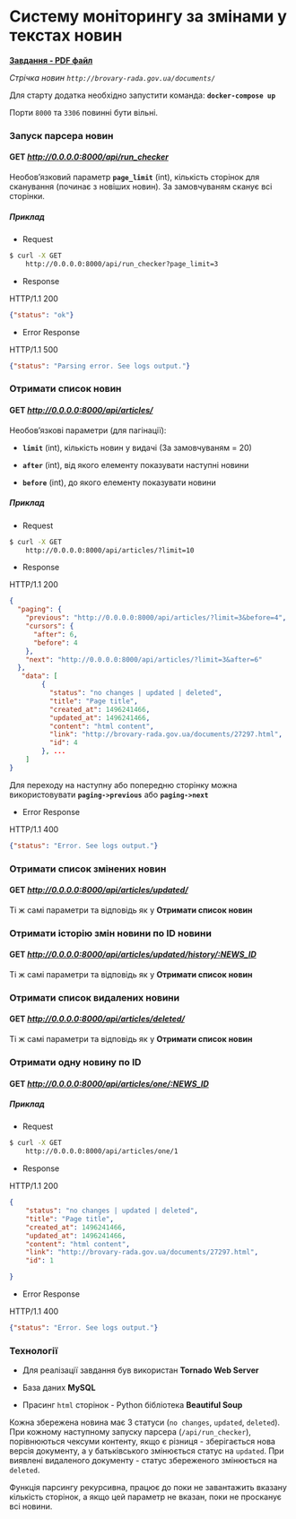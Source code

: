 # Систему моніторингу за змінами у текстах новин

__[Завдання - PDF файл](back-endstandardsemi-finaltaskdevchallenge11.pdf)__

_Стрічка новин `http://brovary-rada.gov.ua/documents/`_

Для старту додатка необхідно запустити команда: __`docker-compose up`__

Порти `8000` та `3306` повинні бути вільні.

### Запуск парсера новин
#### GET _http://0.0.0.0:8000/api/run_checker_
Необов’язковий параметр __`page_limit`__ (int), кількість сторінок для сканування (починає з новіших новин).
За замовчуваням сканує всі сторінки.

##### Приклад

* Request
```bash
$ curl -X GET
    http://0.0.0.0:8000/api/run_checker?page_limit=3
```

* Response

HTTP/1.1 200
```json
{"status": "ok"}
```

* Error Response

HTTP/1.1 500
```json
{"status": "Parsing error. See logs output."}
```


### Отримати список новин
#### GET _http://0.0.0.0:8000/api/articles/_
Необов’язкові параметри (для пагінації):

* __`limit`__ (int), кількість новин у видачі (За замовчуваням = 20)

* __`after`__ (int), від якого елементу показувати наступні новини

* __`before`__ (int), до якого елементу показувати новини


##### Приклад

* Request
```bash
$ curl -X GET
    http://0.0.0.0:8000/api/articles/?limit=10
```

* Response

HTTP/1.1 200
```json
{
  "paging": {
    "previous": "http://0.0.0.0:8000/api/articles/?limit=3&before=4",
    "cursors": {
      "after": 6,
      "before": 4
    },
    "next": "http://0.0.0.0:8000/api/articles/?limit=3&after=6"
  },
   "data": [
        {
          "status": "no changes | updated | deleted",
          "title": "Page title",
          "created_at": 1496241466,
          "updated_at": 1496241466,
          "content": "html content",
          "link": "http://brovary-rada.gov.ua/documents/27297.html",
          "id": 4
        }, ...
    ]
}
```
Для переходу на наступну або попередню сторінку можна використовувати
__`paging->previous`__ або __`paging->next`__

* Error Response

HTTP/1.1 400
```json
{"status": "Error. See logs output."}
```

### Отримати список змінених новин
#### GET _http://0.0.0.0:8000/api/articles/updated/_

Ті ж самі параметри та відповідь як у __Отримати список новин__


### Отримати історію змін новини по ID новини
#### GET _http://0.0.0.0:8000/api/articles/updated/history/:NEWS_ID_

Ті ж самі параметри та відповідь як у __Отримати список новин__

### Отримати список видалених новини
#### GET _http://0.0.0.0:8000/api/articles/deleted/_

Ті ж самі параметри та відповідь як у __Отримати список новин__

### Отримати одну новину по ID
#### GET _http://0.0.0.0:8000/api/articles/one/:NEWS_ID_

##### Приклад

* Request
```bash
$ curl -X GET
    http://0.0.0.0:8000/api/articles/one/1
```

* Response

HTTP/1.1 200
```json
{
    "status": "no changes | updated | deleted",
    "title": "Page title",
    "created_at": 1496241466,
    "updated_at": 1496241466,
    "content": "html content",
    "link": "http://brovary-rada.gov.ua/documents/27297.html",
    "id": 1

}
```

* Error Response

HTTP/1.1 400
```json
{"status": "Error. See logs output."}
```

### Технології
* Для реалізації завдання був використан __Tornado Web Server__

* База даних __MySQL__

* Прасинг `html` сторінок - Python бібліотека __Beautiful Soup__

Кожна збережена новина має 3 статуси (`no changes`, `updated`, `deleted`).
При кожному наступному запуску парсера (`/api/run_checker`), порівнюються чексуми контенту,
якщо є різниця - зберігається нова версія документу, а у батьківського змінюється статус на `updated`.
При виявлені видаленого документу - статус збереженого змінюється на `deleted`.

Функція парсингу рекурсивна, працює до поки не завантажить вказану кількість сторінок, а якщо цей параметр не вказан, поки не просканує всі новини.
